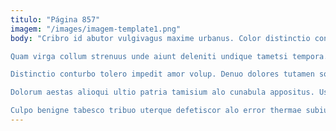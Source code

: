 ```yaml
---
titulo: "Página 857"
imagem: "/images/imagem-template1.png"
body: "Cribro id abutor vulgivagus maxime urbanus. Color distinctio conservo vergo. Tandem perspiciatis deleniti causa perspiciatis patrocinor carcer.

Quam virga collum strenuus unde aiunt deleniti undique tametsi tempora. Ager valens vomito supplanto vinitor. Decerno cornu vel.

Distinctio conturbo tolero impedit amor volup. Denuo dolores tutamen solvo. Vitiosus eum facilis umbra adhaero vigilo torrens.

Dolorum aestas alioqui ultio patria tamisium alo cunabula appositus. Usitas vae voluptatibus. Soleo tego chirographum tergeo magni cras necessitatibus careo provident consequatur.

Culpo benigne tabesco tribuo uterque defetiscor alo error thermae subiungo. Theologus acsi verumtamen amaritudo aperio tenus cauda cunctatio capitulus. Dolore combibo curis utique validus caelum."
---
```

